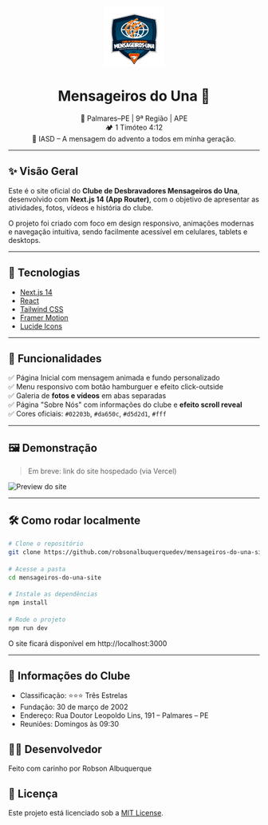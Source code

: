 <div align="center">
  <img src="public/logo.png" alt="Logo Mensageiros do Una" width="120" />

  # Mensageiros do Una 🌟

  📍 Palmares–PE | 9ª Região | APE  
  🏕 1 Timóteo 4:12  
  💒 IASD – A mensagem do advento a todos em minha geração.
</div>

---

## ✨ Visão Geral

Este é o site oficial do **Clube de Desbravadores Mensageiros do Una**, desenvolvido com **Next.js 14 (App Router)**, com o objetivo de apresentar as atividades, fotos, vídeos e história do clube.

O projeto foi criado com foco em design responsivo, animações modernas e navegação intuitiva, sendo facilmente acessível em celulares, tablets e desktops.

---

## 🚀 Tecnologias

- [Next.js 14](https://nextjs.org/)
- [React](https://reactjs.org/)
- [Tailwind CSS](https://tailwindcss.com/)
- [Framer Motion](https://www.framer.com/motion/)
- [Lucide Icons](https://lucide.dev/)

---

## 📸 Funcionalidades

✅ Página Inicial com mensagem animada e fundo personalizado  
✅ Menu responsivo com botão hamburguer e efeito click-outside  
✅ Galeria de **fotos e vídeos** em abas separadas  
✅ Página "Sobre Nós" com informações do clube e **efeito scroll reveal**  
✅ Cores oficiais: `#02203b`, `#da650c`, `#d5d2d1`, `#fff`

---

## 🖼️ Demonstração

> Em breve: link do site hospedado (via Vercel)

![Preview do site](https://github.com/robsonalbuquerquedev/mensageiros-do-una-site/assets/exemplo.jpg)

---

## 🛠️ Como rodar localmente

```bash
# Clone o repositório
git clone https://github.com/robsonalbuquerquedev/mensageiros-do-una-site.git

# Acesse a pasta
cd mensageiros-do-una-site

# Instale as dependências
npm install

# Rode o projeto
npm run dev
```

O site ficará disponível em http://localhost:3000

---

## 📅 Informações do Clube

- Classificação: ⭐⭐⭐ Três Estrelas
- Fundação: 30 de março de 2002
- Endereço: Rua Doutor Leopoldo Lins, 191 – Palmares – PE
- Reuniões: Domingos às 09:30

## 👨‍💻 Desenvolvedor

Feito com carinho por Robson Albuquerque

## 📄 Licença

Este projeto está licenciado sob a [MIT License](LICENSE).
